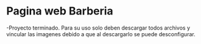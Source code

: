 <h1>Pagina web Barberia</h1>

-Proyecto terminado. Para su uso solo deben descargar todos archivos y vincular las imagenes debido a que al descargarlo se puede desconfigurar.

